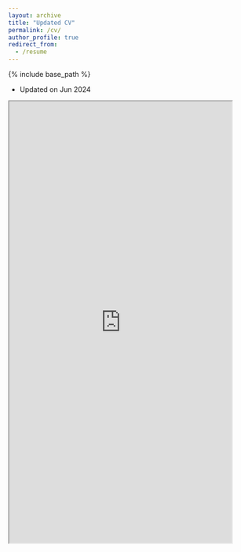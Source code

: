 ```yaml
---
layout: archive
title: "Updated CV"
permalink: /cv/
author_profile: true
redirect_from:
  - /resume
---
```


{% include base_path %}


* Updated on Jun 2024
  
<iframe src="https://github.com/truongtuongthinh/truongtuongthinh.github.io/blob/6a4d7c8fdf92aef08e3d8eef2479d0509f193215/files/CV%202024-06-16.pdf" width="90%" height="900px">
    <p>Your browser does not support iframes.</p>
</iframe>
  
